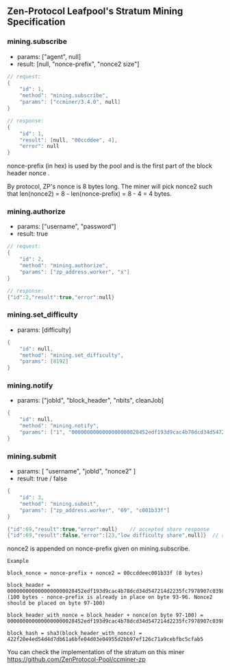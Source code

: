 ## Zen-Protocol Leafpool's Stratum Mining Specification


### mining.subscribe
* params: ["agent", null]
* result: [null, "nonce-prefix", "nonce2 size"]

```c
// request:
{
	"id": 1,
	"method": "mining.subscribe",
	"params": ["ccminer/3.4.0", null]
}

// response:
{
	"id": 1,
	"result": [null, "00ccddee", 4],
	"error": null
}
```

nonce-prefix (in hex) is used by the pool and is the first part of the block header nonce .

By protocol, ZP's nonce is 8 bytes long. The miner will pick nonce2 such that len(nonce2) = 8 - len(nonce-prefix) = 8 - 4 = 4 bytes.


### mining.authorize
- params: ["username", "password"]
- result: true

```c
// request:
{
	"id": 2,
	"method": "mining.authorize",
	"params": ["zp_address.worker", "x"]
}

// response:
{"id":2,"result":true,"error":null}
```


### mining.set_difficulty

* params: [difficulty]

```c
{
	"id": null,
	"method": "mining.set_difficulty",
	"params": [8192]
}
```

### mining.notify

* params: ["jobId", "block_header", "nbits", cleanJob]

```c
{
	"id": null,
	"method": "mining.notify",
	"params": ["1", "0000000000000000000028452edf193d9cac4b78dcd34d547214d2235fc7978907c0398200003c926c84ebdcbee4641b5ea9", "3eb43a5d", true]
}
```

### mining.submit
* params: [ "username", "jobId", "nonce2" ]
* result: true / false

```c
{
	"id": 3,
	"method": "mining.submit",
	"params": ["zp_address.worker", "69", "c001b33f"]
}

{"id":69,"result":true,"error":null}    // accepted share response
{"id":69,"result":false,"error":[23,"low difficulty share",null]}  // rejected share response
```

nonce2 is appended on nonce-prefix given on mining.subscribe.





```
Example

block_nonce = nonce-prefix + nonce2 = 00ccddeec001b33f (8 bytes)

block_header = 0000000000000000000028452edf193d9cac4b78dcd34d547214d2235fc7978907c0398200003c926c8400ccddee00000000  (100 bytes - nonce-prefix is already in place on byte 93-96. Nonce2 should be placed on byte 97-100)

block_header_with_nonce = block_header + nonce(on byte 97-100) = 0000000000000000000028452edf193d9cac4b78dcd34d547214d2235fc7978907c0398200003c926c8400ccddeec001b33f

block_hash = sha3(block_header_with_nonce) = 422f20e4ed54d4d7db61a6bfe04d03e04955d2bb97ef126c71a9cebfbc5cfab5

```

You can check the implementation of the stratum on this miner https://github.com/ZenProtocol-Pool/ccminer-zp

